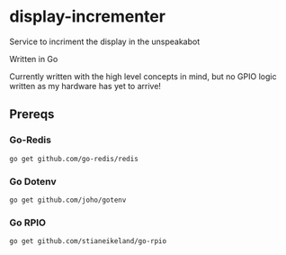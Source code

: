 # display-incrementer
Service to incriment the display in the unspeakabot

Written in Go

Currently written with the high level concepts in mind, but no GPIO logic written as my hardware has yet to arrive!

## Prereqs
### Go-Redis
```go get github.com/go-redis/redis```
### Go Dotenv
```go get github.com/joho/gotenv```
### Go RPIO
```go get github.com/stianeikeland/go-rpio```